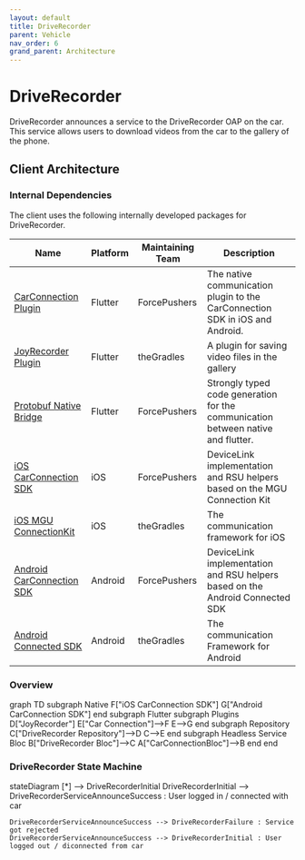 ```yaml
---
layout: default
title: DriveRecorder
parent: Vehicle
nav_order: 6
grand_parent: Architecture
---
```


# DriveRecorder

DriveRecorder announces a service to the DriveRecorder OAP on the car. This service allows users to download videos from the car to the gallery of the phone.

## Client Architecture

### Internal Dependencies

The client uses the following internally developed packages for DriveRecorder.

| Name                                                                                          | Platform | Maintaining Team | Description                                                                      |
| --------------------------------------------------------------------------------------------- | -------- | ---------------- | -------------------------------------------------------------------------------- |
| [CarConnection Plugin](https://code.connected.bmw/library/carconnection-plugin-flutter)       | Flutter  | ForcePushers     | The native communication plugin to the CarConnection SDK in iOS and Android.     |
| [JoyRecorder Plugin](https://code.connected.bmw/mobile20/joyrecorder-flutter-plugin)             | Flutter  | theGradles     |  A plugin for saving video files in the gallery           |
| [Protobuf Native Bridge](https://code.connected.bmw/library/protobuf-native-bridge-generator) | Flutter  | ForcePushers     | Strongly typed code generation for the communication between native and flutter. |
| [iOS CarConnection SDK](https://code.connected.bmw/library/carconnection-sdk)                 | iOS      | ForcePushers     | DeviceLink implementation and RSU helpers based on the MGU Connection Kit        |
| [iOS MGU ConnectionKit](https://code.connected.bmw/a4a/ios-connected-connectionkit)           | iOS      | theGradles  | The communication framework for iOS                                              |
| [Android CarConnection SDK](https://code.connected.bmw/library/carconnection-sdk-android)     | Android  | ForcePushers     | DeviceLink implementation and RSU helpers based on the Android Connected SDK     |
| [Android Connected SDK](https://code.connected.bmw/a4a/android-connected-mgu-sdk)             | Android  | theGradles   | The communication Framework for Android                                          |

### Overview

<div class="mermaid">
graph TD
    subgraph Native
        F["iOS CarConnection SDK"]
        G["Android CarConnection SDK"]
    end
    subgraph Flutter
        subgraph Plugins
            D["JoyRecorder"]
            E["Car Connection"]-->F
            E-->G
        end
        subgraph Repository
            C["DriveRecorder Repository"]-->D
            C-->E
        end
        subgraph Headless Service Bloc
            B["DriveRecorder Bloc"]-->C
            A["CarConnectionBloc"]-->B
        end
    end
</div>

### DriveRecorder State Machine

<div class="mermaid">
stateDiagram
    [*] --> DriveRecorderInitial
    DriveRecorderInitial --> DriveRecorderServiceAnnounceSuccess : User logged in / connected with car

    DriveRecorderServiceAnnounceSuccess --> DriveRecorderFailure : Service got rejected 
    DriveRecorderServiceAnnounceSuccess --> DriveRecorderInitial : User logged out / diconnected from car


</div>